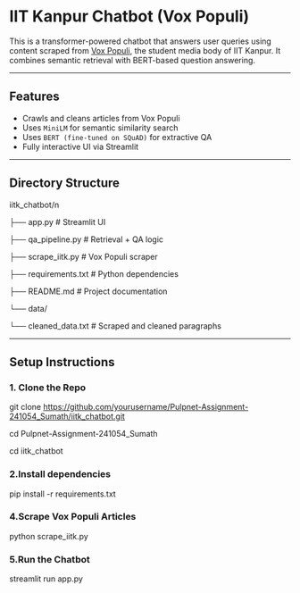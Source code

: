 # IIT Kanpur Chatbot (Vox Populi)

This is a transformer-powered chatbot that answers user queries using content scraped from [Vox Populi](https://voxiitk.com), the student media body of IIT Kanpur. It combines semantic retrieval with BERT-based question answering.

---

## Features

- Crawls and cleans articles from Vox Populi
- Uses `MiniLM` for semantic similarity search
- Uses `BERT (fine-tuned on SQuAD)` for extractive QA
- Fully interactive UI via Streamlit

---

## Directory Structure

iitk_chatbot/n

├── app.py                 # Streamlit UI

├── qa_pipeline.py         # Retrieval + QA logic

├── scrape_iitk.py         # Vox Populi scraper

├── requirements.txt       # Python dependencies

├── README.md              # Project documentation

└── data/

└── cleaned_data.txt   # Scraped and cleaned paragraphs

---

## Setup Instructions

### 1. Clone the Repo

git clone https://github.com/yourusername/Pulpnet-Assignment-241054_Sumath/iitk_chatbot.git

cd Pulpnet-Assignment-241054_Sumath

cd iitk_chatbot

### 2.Install dependencies
pip install -r requirements.txt

### 4.Scrape Vox Populi Articles
python scrape_iitk.py

### 5.Run the Chatbot
streamlit run app.py
